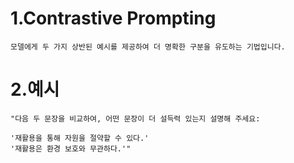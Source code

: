 # 1.Contrastive Prompting
    모델에게 두 가지 상반된 예시를 제공하여 더 명확한 구분을 유도하는 기법입니다. 

# 2.예시
    "다음 두 문장을 비교하여, 어떤 문장이 더 설득력 있는지 설명해 주세요:

    '재활용을 통해 자원을 절약할 수 있다.'
    '재활용은 환경 보호와 무관하다.'"